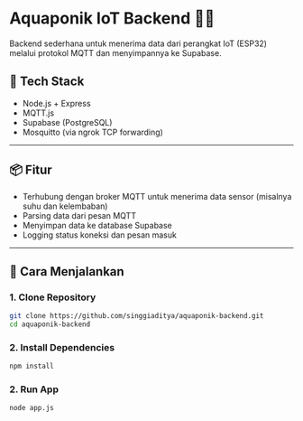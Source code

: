 # Aquaponik IoT Backend 🌿📡

Backend sederhana untuk menerima data dari perangkat IoT (ESP32) melalui protokol MQTT dan menyimpannya ke Supabase.

## 🔧 Tech Stack

- Node.js + Express
- MQTT.js
- Supabase (PostgreSQL)
- Mosquitto (via ngrok TCP forwarding)

---

## 📦 Fitur

- Terhubung dengan broker MQTT untuk menerima data sensor (misalnya suhu dan kelembaban)
- Parsing data dari pesan MQTT
- Menyimpan data ke database Supabase
- Logging status koneksi dan pesan masuk

---

## 🚀 Cara Menjalankan

### 1. Clone Repository

```bash
git clone https://github.com/singgiaditya/aquaponik-backend.git
cd aquaponik-backend 
```

### 2. Install Dependencies

```bash
npm install
```

### 2. Run App

```bash
node app.js
```
